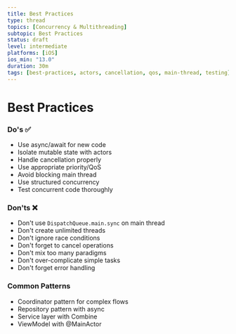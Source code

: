 ```yaml
---
title: Best Practices
type: thread
topics: [Concurrency & Multithreading]
subtopic: Best Practices
status: draft
level: intermediate
platforms: [iOS]
ios_min: "13.0"
duration: 30m
tags: [best-practices, actors, cancellation, qos, main-thread, testing]
---
```


# Best Practices


### Do's ✅
- Use async/await for new code
- Isolate mutable state with actors
- Handle cancellation properly
- Use appropriate priority/QoS
- Avoid blocking main thread
- Use structured concurrency
- Test concurrent code thoroughly

### Don'ts ❌
- Don't use `DispatchQueue.main.sync` on main thread
- Don't create unlimited threads
- Don't ignore race conditions
- Don't forget to cancel operations
- Don't mix too many paradigms
- Don't over-complicate simple tasks
- Don't forget error handling

### Common Patterns
- Coordinator pattern for complex flows
- Repository pattern with async
- Service layer with Combine
- ViewModel with @MainActor

